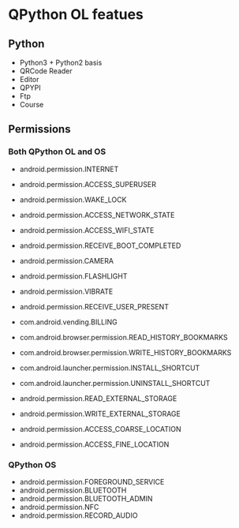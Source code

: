 # QPython OL featues

## Python
- Python3 + Python2 basis
- QRCode Reader
- Editor
- QPYPI
- Ftp
- Course

## Permissions
### Both QPython OL and OS
- android.permission.INTERNET
- android.permission.ACCESS_SUPERUSER
- android.permission.WAKE_LOCK
- android.permission.ACCESS_NETWORK_STATE
- android.permission.ACCESS_WIFI_STATE
- android.permission.RECEIVE_BOOT_COMPLETED
- android.permission.CAMERA
- android.permission.FLASHLIGHT
- android.permission.VIBRATE
- android.permission.RECEIVE_USER_PRESENT
- com.android.vending.BILLING

- com.android.browser.permission.READ_HISTORY_BOOKMARKS
- com.android.browser.permission.WRITE_HISTORY_BOOKMARKS
- com.android.launcher.permission.INSTALL_SHORTCUT
- com.android.launcher.permission.UNINSTALL_SHORTCUT

- android.permission.READ_EXTERNAL_STORAGE
- android.permission.WRITE_EXTERNAL_STORAGE
- android.permission.ACCESS_COARSE_LOCATION
- android.permission.ACCESS_FINE_LOCATION

### QPython OS
- android.permission.FOREGROUND_SERVICE
- android.permission.BLUETOOTH
- android.permission.BLUETOOTH_ADMIN
- android.permission.NFC
- android.permission.RECORD_AUDIO

